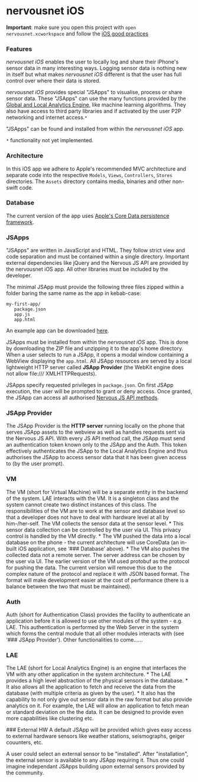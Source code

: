 # nervousnet iOS
__Important__: make sure you open this project with `open nervousnet.xcworkspace` and follow the [iOS good practices](https://github.com/futurice/ios-good-practices)

### Features
_nervousnet iOS_ enables the user to locally log and share their iPhone's sensor data in many interesting ways. Logging sensor data is nothing new in itself but what makes _nervousnet iOS_ different is that the user has full control over where their data is stored.

_nervousnet iOS_ provides special "JSApps" to visualise, process or share sensor data. These "JSApps" can use the many functions provided by the [Global and Local Analytics Engine](http://documentation.needed!), like machine learning algorithms. They also have access to third party libraries and if activated by the user P2P networking and internet access.`*`

"JSApps" can be found and installed from within the _nervousnet iOS_ app.

`*` functionality not yet implemented.

### Architecture
In this iOS app we adhere to Apple's recommended MVC architecture and separate code into the respective `Models`, `Views`, `Controllers`, `Stores` directories. The `Assets` directory contains media, binaries and other non-swift code.

### Database
The current version of the app uses [Apple's Core Data persistence framework](https://developer.apple.com/library/watchos/documentation/Cocoa/Conceptual/CoreData/index.html).

### JSApps
"JSApps" are written in JavaScript and HTML. They follow strict view and code separation and must be contained within a single directory. Important external dependencies like jQuery and the Nervous JS API are provided by the nervousnet iOS app. All other libraries must be included by the developer.

The minimal JSApp must provide the following three files zipped within a folder baring the same name as the app in kebab-case:
```
my-first-app/
   package.json
   app.js
   app.html
```
An example app can be downloaded [here](http://nervousnet.ethz.ch/nervous-developers/uploaded_apps/hello-world.zip).

JSApps must be installed from within the _nervousnet iOS_ app. This is done by downloading the ZIP file and unzipping it to the app's home directory. When a user selects to run a JSApp, it opens a modal window containing a WebView displaying the `app.html`. All JSApp resources are served by a local lightweight HTTP server called __JSApp Provider__ (the WebKit engine does not allow file:/// XMLHTTPRequests).

JSApps specify requested privileges in `package.json`. On first JSApp execution, the user will be prompted to grant or deny access. Once granted, the JSApp can access all authorised [Nervous JS API methods](http://documented.here).


### JSApp Provider
The JSApp Provider is the __HTTP server__ running locally on the phone that serves JSApp assets to the webview as well as handles requests sent via  the Nervous JS API. With every JS API method call, the JSApp must send an authentication token known only to the JSApp and the Auth. This token effectively authenticates the JSApp to the Local Analytics Engine and thus authorises the JSApp to access sensor data that it has been given access to (by the user prompt).


### VM
The VM (short for Virtual Machine) will be a separate entity in the backend of the system. LAE interacts with the VM. It is a singleton class and the system cannot create two distinct instances of this class.
The responsibilities of the VM are to work at the sensor and database level so that a developer does not have to deal with hardware level at all by him-/her-self. The VM collects the sensor data at the sensor level. 
	* This sensor data collection can be controlled by the user via UI. This privacy control is handled by the VM directly.
	* The VM pushed the data into a local database on the phone - the current architecture will use CoreData (an in-built iOS application, see ‘### Database’ above).
	* The VM also pushes the collected data not a remote server. The server address can be chosen by the user via UI.
The earlier version of the VM used protobuf as the protocol for pushing the data. The current version will remove this due to the complex nature of the protocol and replace it with JSON based format. The format will make development easier at the cost of performance (there is a balance between the two that must be maintained).


### Auth
Auth (short for Authentication Class) provides the facility to authenticate an application before it is allowed to use other modules of the system - e.g. LAE. This authentication is performed by the Web Server in the system which forms the central module that all other modules interacts with (see ‘### JSApp Provider’).
Other functionalities to come……


### LAE
The LAE (short for Local Analytics Engine) is an engine that interfaces the VM with any other application in the system architecture. 
	* The LAE provides a high level abstraction of the physical sensors in the database.
	* It also allows all the application to fetch and receive the data from the database (with multiple criteria as given by the user).
	* It also has the capability to not only give out sensor data in the raw format but also provide analytics on it. For example, the LAE will allow an application to fetch
	  mean or standard deviation on the the data. It can be designed to provide even more capabilities like clustering etc.

### External HW
A default JSApp will be provided which gives easy access to external hardware sensors like weather stations, seismographs, geiger couunters, etc.

A user could select an external sensor to be "installed". After "installation", the external sensor is available to any JSApp requiring it. Thus one could imagine independant JSApps building upon external sensors provided by the community.
